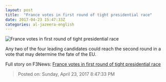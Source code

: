 ```yaml
---
layout: post
title:  "France votes in first round of tight presidential race"
date: 2017-04-23 15:47:33Z
categories: al-jazeera-english
---
```


![France votes in first round of tight presidential race](http://www.aljazeera.com/mritems/Images/2017/4/23/8679b83f37974a629a12bef310b09565_18.jpg)

Any two of the four leading candidates could reach the second round in a vote that may determine the fate of the EU.


Full story on F3News: [France votes in first round of tight presidential race](http://www.f3nws.com/n/dpBkmD)

> Posted on: Sunday, April 23, 2017 8:47:33 PM

